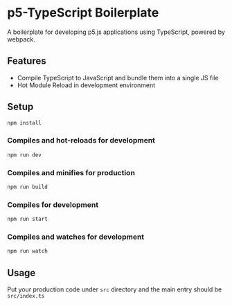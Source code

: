 # p5-TypeScript Boilerplate

A boilerplate for developing p5.js applications using TypeScript, powered by webpack.

## Features

* Compile TypeScript to JavaScript and bundle them into a single JS file
* Hot Module Reload in development environment

## Setup

```bash
npm install
```

### Compiles and hot-reloads for development

```bash
npm run dev
```

### Compiles and minifies for production

```bash
npm run build
```

### Compiles for development

```bash
npm run start
```

### Compiles and watches for development

```bash
npm run watch
```

## Usage

Put your production code under `src` directory and the main entry should be `src/index.ts`